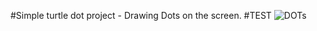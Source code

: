 #Simple turtle dot project - Drawing Dots on the screen.
#TEST
![DOTs](https://user-images.githubusercontent.com/36127590/119399376-1b7c7b00-bcd9-11eb-91ec-0d64af5d016d.gif)
